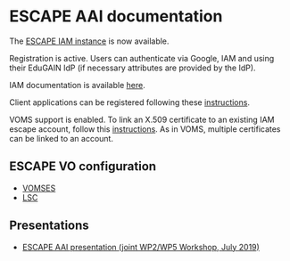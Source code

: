 # ESCAPE AAI documentation

The [ESCAPE IAM instance][escape-iam] is now available.

Registration is active. Users can authenticate via Google, IAM and using their
EduGAIN IdP (if necessary attributes are provided by the IdP). 

IAM documentation is available [here][iam-docs].

Client applications can be registered following these
[instructions][client-registration].

VOMS support is enabled. To link an X.509 certificate to an existing IAM escape
account, follow this [instructions][x509-linking]. As in VOMS, multiple
certificates can be linked to an account.

## ESCAPE VO configuration

- [VOMSES](./voms-config/voms-escape.cloud.cnaf.infn.it.vomses)
- [LSC](./voms-config/voms-escape.cloud.cnaf.infn.it.lsc)

## Presentations

- [ESCAPE AAI presentation (joint WP2/WP5 Workshop, July 2019)][escape-aai-slides-020719]

[escape-iam]: https://iam-escape.cloud.cnaf.infn.it
[iam-docs]: https://indigo-iam.github.io/docs
[client-registration]: https://indigo-iam.github.io/docs/v/current/user-guide/client-registration.html
[x509-linking]: https://indigo-iam.github.io/docs/v/current/user-guide/account-linking/x509.html
[escape-aai-slides-020719]: https://indico.in2p3.fr/event/19214/contributions/73463/attachments/54261/70956/ESCAPE-AAI-020719.pdf

